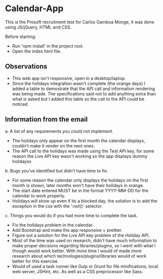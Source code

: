 # Calendar-App

This is the Prosoft recruitment test for Carlos Gamboa Monge, it was done using JS/jQuery, HTML and CSS.

Before starting:
* Run 'npm install' in the project root.
* Open the index.html file.

## Observations
* This web app isn't responsive, open in a desktop/laptop.
* Since the holidays integration wasn't complete (the orange days) I added a table to demostrate that the API call and information rendering was being made. The specifications said not to add anything extra than what is asked but I added this table so the call to the API could be noticed.

## Information from the email
a. A list of any requirements you could not implement.
* The holidays only appear on the first month the calendar displays, couldn't make it render on the next ones.
* The API call to the holidays was made using the Test API key, for some reason the Live API key wasn't working so the app displays dummy holidayss

b. Bugs you’ve identified but didn’t have time to fix.
* For some reason the calendar only displays the holidays on the first month is shown, later months won't have their holidays in orange.
* The start date entered MUST be in the format YYYY-MM-DD for the calendar to work properly.
* Holidays will show up even if its a blocked day, the solution is to add the exception in the css with the ':not()' selector.

c. Things you would do if you had more time to complete the task.
* Fix the holidays problem in the calendar.
* Add Bootstrap and make the app responsive + prettier.
* Figure out a solution for the Live API key problem of the Holiday API.
* Most of the time was used on research, didn't have much information to make proper decisions regarding libraries/plugins, so I went with what I though would work better. With more time I would of made more research about which technologies/plugins/libraries would of work better for this exercise.
* Would of used a task runner like Gulp or Grunt for file minifications, local web server, JSHint, etc. As well as a CSS preprocessor like Sass.